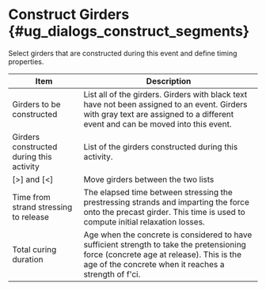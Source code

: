 Construct Girders {#ug_dialogs_construct_segments}
==============================================
Select girders that are constructed during this event and define timing properties.

Item | Description
-----|--------------
Girders to be constructed | List all of the girders. Girders with black text have not been assigned to an event. Girders with gray text are assigned to a different event and can be moved into this event.
Girders constructed during this activity | List of the girders constructed during this activity.
[>] and [<] | Move girders between the two lists
Time from strand stressing to release | The elapsed time between stressing the prestressing strands and imparting the force onto the precast girder. This time is used to compute initial relaxation losses.
Total curing duration | Age when the concrete is considered to have sufficient strength to take the pretensioning force (concrete age at release). This is the age of the concrete when it reaches a strength of f'ci.
